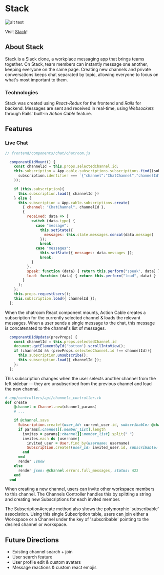 # Stack


![alt text](https://s3.us-east-2.amazonaws.com/couchstack/logo_text_recolor.png "Stack Logo")

Visit [Stack](https://couch-stack.herokuapp.com/#/)!

## About Stack
Stack is a Slack clone, a workplace messaging app that brings teams together. On Stack, team members can instantly message one another, keeping everyone on the same page. Creating new channels and private conversations keeps chat separated by topic, allowing everyone to focus on what's most important to them.

### Technologies
Stack was created using *React-Redux* for the frontend and *Rails* for backend. Messages are sent and received in real-time, using *Websockets* through Rails' built-in *Action Cable* feature.

## Features

### Live Chat

```javascript
// frontend/components/chat/chatroom.js

  componentDidMount() {
    const channelId = this.props.selectedChannel.id;
    this.subscription = App.cable.subscriptions.subscriptions.find((subscription) => (
      subscription.identifier === `{"channel":"ChatChannel","channelId":"${channelId}"}`
    ));

    if (this.subscription){
      this.subscription.load({ channelId })
    } else {
      this.subscription = App.cable.subscriptions.create(
        { channel: "ChatChannel", channelId },
        {
          received: data => {
            switch (data.type) {
              case "message":
                this.setState({
                  messages: this.state.messages.concat(data.message)
                });
                break;
              case "messages":
                this.setState({ messages: data.messages });
                break;
            }
          },
          speak: function (data) { return this.perform("speak", data) },
          load: function (data) { return this.perform("load", data) }
        }
      );
    };
    this.props.requestUsers();
    this.subscription.load({ channelId });
  };
```

When the chatroom React component mounts, Action Cable creates a subscription for the currently selected channel & loads the relevant messages. When a user sends a single message to the chat, this message is concatenated to the channel's list of messages.

```javascript
  componentDidUpdate(prevProps) {
    const channelId = this.props.selectedChannel.id
    document.getElementById('bottom').scrollIntoView();
    if (channelId && (prevProps.selectedChannel.id !== channelId)){
      this.subscription.unsubscribe();
      this.subscription.load({ channelId });
    };
  };
```

This subscription changes when the user selects another channel from the left sidebar -- they are unsubscribed from the previous channel and load the new channel.

```ruby
# app/controllers/api/channels_controller.rb
def create
    @channel = Channel.new(channel_params)
    # ...

    if @channel.save
      Subscription.create!(user_id: current_user.id, subscribable: @channel)
      if params[:channel][:member_list].length
        invites = params[:channel][:member_list].split(" ")
        invites.each do |username|
          invited_user = User.find_by(username: username)
          Subscription.create!(user_id: invited_user.id, subscribable: @channel)
        end
      end
      render :show
    else
      render json: @channel.errors.full_messages, status: 422
    end
  end
```

When creating a new channel, users can invite other workspace members to this channel. The Channels Controller handles this by splitting a string and creating new Subscriptions for each invited member. 

The Subscription#create method also shows the polymorphic 'subscribable' association. Using this single Subscription table, users can join either a Workspace or a Channel under the key of 'subscribable' pointing to the desired channel or workspace.

## Future Directions

* Existing channel search + join
* User search feature
* User profile edit & custom avatars
* Message reactions & custom react emojis